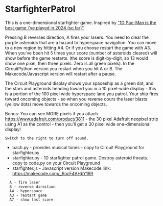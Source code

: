 # StarfighterPatrol

This is a one-dimensional starfighter game. Inspired by ["1D Pac-Man is the best game I’ve played in 2024 (so far)"](https://arstechnica.com/gaming/2024/01/1d-pac-man-is-the-best-game-ive-played-in-2024-so-far/)

Pressing B reverses direction, A fires your lasers. You need to clear the purple asteroids that are a hazard to hyperspace navigation. You can move to a new region by hitting A4. Or if you choose restart the game with A3. When you've been hit 5 times your score (number of asteroids cleared) will show before the game restarts. (the score is digit-by-digit, so 13 would show one pixel, then three pixels. Zero is all green pixels).
In the CircuitPython version you restart when you hit A or B. The Makecode/Javascript version will restart after a pause. 

The Circuit Playground display shows your spaceship as a green dot, and the stars and asteroids heading toward you in a 10 pixel-wide display - this is a portion of the 100 pixel wide hyperspace lane you patrol. Your ship fires toward oncoming objects - so when you reverse cours the laser blasts (yellow dots) move towards the oncoming objects.

Bonus: You can see MORE pixels if you attach https://www.adafruit.com/product/3811 - the 30 pixel Adafruit neopixel strip using A1 as the control - then you'll get a 30 pixel wide one-dimensional display!

```
Switch to the right to turn off sound.
```
* bach.py - provides musical tones - copy to Circuit Playground for starfighter.py
* starfighter.py - 1D starfighter patrol game. Destroy asteroid threats. copy to code.py on your Circuit Playground
* starfighter.js - Javascript version Makecode link: https://makecode.com/_RocF4AHbY19R

```
  A - fire laser
  B - reverse direction
  A4 - hyperspace
  A3 - restart game
  A7 - show last score
```  
